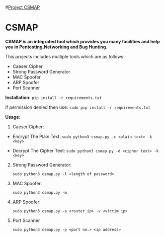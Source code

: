 #[Project CSMAP](http://127.0.0.1:8080 "CSMAP")

# CSMAP

**CSMAP is an integrated tool which provides you many facilities and help you in Pentesting,Networking and Bug Hunting.**


This projects includes multiple tools which are as follows:

- Caeser Cipher
- Strong Password Generator
- MAC Spoofer
- ARP Spoofer
- Port Scanner

**Installation:**
`pip install -r requirements.txt`

If permission denied then use:
`sudo pip install -r requirements.txt`

**Usage:**

1. Caeser Cipher:

- Encrypt The Plain Text:
`sudo python3 csmap.py -c <plain text> -k <key>`

- Decrypt The Cipher Text:
`sudo python3 csmap.py -d <cipher text> -k <key>`

2. Strong Password Generator:

    `sudo python3 csmap.py -l <length of password>`

3. MAC Spoofer:

    `sudo python3 csmap.py -m`

4. ARP Spoofer:

    `sudo python3 csmap.py -a <router ip> -v <victim ip>`

5. Port Scanner

    `sudo python3 csmap.py -p <port no.> <ip address>`